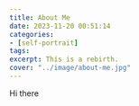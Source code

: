 ```yaml
---
title: About Me
date: 2023-11-20 00:51:14
categories:
- [self-portrait]
tags: 
excerpt: This is a rebirth.
cover: "../image/about-me.jpg"
---
```

Hi there
